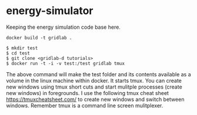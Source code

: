 # energy-simulator

Keeping the energy simulation code base here.

```
docker build -t gridlab .
```

```
$ mkdir test
$ cd test
$ git clone <gridlab-d tutorials>
$ docker run -t -i -v test:/test gridlab tmux
```
The above command will make the test folder and its contents available as a volume in the linux machine within docker. It  starts tmux.  You can create new windows using tmux short cuts and start mulitple processes (create new windows) in foregrounds. I use the following tmux cheat sheet https://tmuxcheatsheet.com/ to create new windows and switch between windows. Remember tmux is a command line screen mulitplexer.
